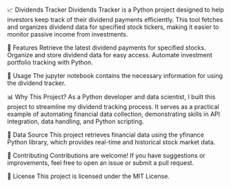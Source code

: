 📈 Dividends Tracker
Dividends Tracker is a Python project designed to help investors keep track of their dividend payments efficiently. This tool fetches and organizes dividend data for specified stock tickers, making it easier to monitor passive income from investments.

🚀 Features
Retrieve the latest dividend payments for specified stocks.
Organize and store dividend data for easy access.
Automate investment portfolio tracking with Python.

📌 Usage
The jupyter notebook contains the necessary information for using the dividend tracker.

📊 Why This Project?
As a Python developer and data scientist, I built this project to streamline my dividend tracking process. It serves as a practical example of automating financial data collection, demonstrating skills in API integration, data handling, and Python scripting.

📡 Data Source
This project retrieves financial data using the yfinance Python library, which provides real-time and historical stock market data.

🤝 Contributing
Contributions are welcome! If you have suggestions or improvements, feel free to open an issue or submit a pull request.

📜 License
This project is licensed under the MIT License.


